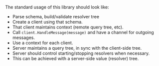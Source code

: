 The standard usage of this library should look like:

 - Parse schema, build/validate resolver tree
 - Create a client using that schema.
 - That client maintains context (remote query tree, etc).
 - Call `client.HandleMessage(message)` and have a channel for outgoing messages.
 - Use a context for each client.
 - Server maintains a query tree, in sync with the client-side tree.
 - Server should control starting/stopping resolvers when necessary.
 - This can be achieved with a server-side value (resolver) tree.
